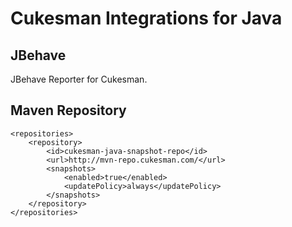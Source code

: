 # Cukesman Integrations for Java

## JBehave

JBehave Reporter for Cukesman.

## Maven Repository

    <repositories>
        <repository>
            <id>cukesman-java-snapshot-repo</id>
            <url>http://mvn-repo.cukesman.com/</url>
            <snapshots>
                <enabled>true</enabled>
                <updatePolicy>always</updatePolicy>
            </snapshots>
        </repository>
    </repositories>
